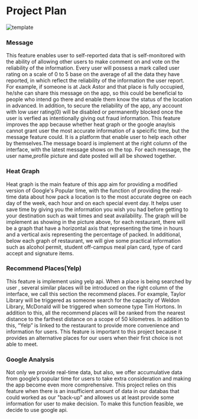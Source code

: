 # Project Plan

![template](https://i.gyazo.com/d5b49eb7a7ef524c7e78c9162afc7335.png)
### Message 
This feature enables user to self-reported data that is self-monitored with the ability of allowing other users to make comment on and vote on the reliability of the information. Every user will possess a mark called user rating on a scale of 0 to 5 base on the average of all the data they have reported, in which reflect the reliability of the information the user report. For example, if someone is at Jack Astor and that place is fully occupied, he/she can share this message on the app, so this could be beneficial to people who intend go there and enable them know the status of the location in advanced. In addition, to secure the reliability of the app, any account with low user rating(0) will be disabled or permanently blocked once the user is verfied as intentionally giving out fraud information. This feature improves the app because whether heat graph or the google anaylsis
cannot grant user the most accurate information of a speicific time, but the message feature could. It is a platform that enable user to help each other by themselves.The message board is implement at the right column of the interface, with the latest message shows on the top. For each message, the user name,profile picture and date posted will all be showed together.

### Heat Graph 
Heat graph is the main feature of this app aim for providing a modified version of Google's Popular time, with the function of providing the real-time data about how pack a location is to the most accurate degree on each day of the week, each hour and on each special event day. It helps user save time by giving you the information you wish you had before getting to your destination such as wait times and seat availability. The graph will be implement as showing in the picture above, for each restaurant, there will be a graph that have a horizontal axis that representing the time in hours and a vertical axis representing the percentage of packed. In additional, below each graph of restaurant, we will give some practical information such as alcohol permit, student off-campus meal plan card, type of card accept and signature items.  

### Recommend Places(Yelp) 
This feature is implement using yelp api. When a place is being searched by user , several similar places will be introduced on the right column of the interface, we call this section the recommend places. For example, Taylor Library will  be triggered as someone search for the capacity of Weldon Library, McDonald will be triggered when someone type Tim Hortons. In addition to this, all the recommend places will be ranked from the nearest distance to the farthest distance on a scope of 50 kilometres. In addition to this, “Yelp” is linked to the restaurant to provide more convenience and information for users. This feature is important to this project because it provides an alternative places for our users when their first choice is not able to meet. 

### Google Analysis 
Not only we provide real-time data, but also, we offer accumulative data from google’s popular time for users to take extra consideration and making the app become even more comprehensive. This project relies on this feature when there is an insufficient amount of data in our databas that could worked as our "back-up" and allowes us at least provide some information for user to make decision. To make this function feasible, we decide to use google api.
